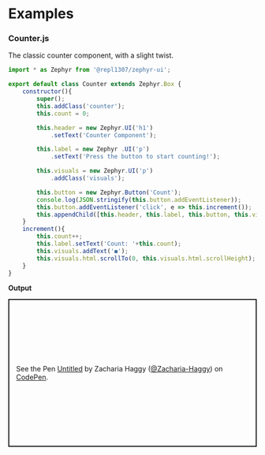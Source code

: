 # Examples

### Counter.js
The classic counter component, with a slight twist.
```javascript
import * as Zephyr from '@repl1307/zephyr-ui';

export default class Counter extends Zephyr.Box {
    constructor(){
        super();
        this.addClass('counter');
        this.count = 0;

        this.header = new Zephyr.UI('h1')
            .setText('Counter Component');

        this.label = new Zephyr .UI('p')
            .setText('Press the button to start counting!');

        this.visuals = new Zephyr.UI('p')
            .addClass('visuals');

        this.button = new Zephyr.Button('Count');
        console.log(JSON.stringify(this.button.addEventListener));
        this.button.addEventListener('click', e => this.increment());
        this.appendChild([this.header, this.label, this.button, this.visuals]);
    }
    increment(){
        this.count++;
        this.label.setText('Count: '+this.count);
        this.visuals.addText('◼');
        this.visuals.html.scrollTo(0, this.visuals.html.scrollHeight);
    }
}
```
**Output**
<div data-zephyr-parse="false">
<p class="codepen" data-height="300" data-default-tab="js,result" data-slug-hash="OPLdBZX" data-pen-title="Untitled" data-user="Zacharia-Haggy" style="height: 300px; box-sizing: border-box; display: flex; align-items: center; justify-content: center; border: 2px solid; margin: 1em 0; padding: 1em;">
  <span>See the Pen <a href="https://codepen.io/Zacharia-Haggy/pen/OPLdBZX">
  Untitled</a> by Zacharia Haggy (<a href="https://codepen.io/Zacharia-Haggy">@Zacharia-Haggy</a>)
  on <a href="https://codepen.io">CodePen</a>.</span>
</p>
</div>
<script async src="https://public.codepenassets.com/embed/index.js"></script>